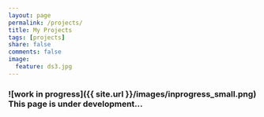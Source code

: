 ```yaml
---
layout: page
permalink: /projects/
title: My Projects
tags: [projects]
share: false
comments: false
image:
  feature: ds3.jpg
---
```


### ![work in progress]({{ site.url }}/images/inprogress_small.png) This page is under development...